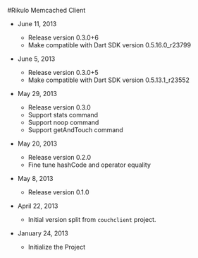 #Rikulo Memcached Client 

* June 11, 2013
  * Release version 0.3.0+6
  * Make compatible with Dart SDK version 0.5.16.0_r23799

* June 5, 2013
  * Release version 0.3.0+5
  * Make compatible with Dart SDK version 0.5.13.1_r23552
  
* May 29, 2013
  * Release version 0.3.0 
  * Support stats command
  * Support noop command
  * Support getAndTouch command

* May 20, 2013
  * Release version 0.2.0 
  * Fine tune hashCode and operator equality
  
* May 8, 2013
  * Release version 0.1.0

* April 22, 2013
  * Initial version split from `couchclient` project.
  
* January 24, 2013
  * Initialize the Project

